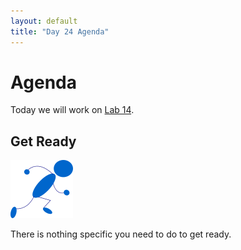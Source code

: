 ```yaml
---
layout: default
title: "Day 24 Agenda"
---
```


# Agenda

Today we will work on [Lab 14](../labs/lab14.html).

## Get Ready

<img class="parimg" alt="Get ready" src="img/getready.png">

There is nothing specific you need to do to get ready.

<div class="clear"></div>
